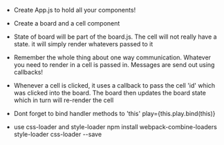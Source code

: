

+ Create App.js to hold all your components!

+ Create a board and a cell component

+ State of board will be part of the board.js. The cell will not really have a state. it will simply render whatevers passed to it

+ Remember the whole thing about one way communication. Whatever you need to render in a cell is passed in. Messages are send out using callbacks!

+ Whenever a cell is clicked, it uses a callback to pass the cell 'id' which was clicked into the board. The board then updates the board state which in turn will re-render the cell

+ Dont forget to bind handler methods to 'this'
play={this.play.bind(this)}

+ use css-loader and style-loader
npm install webpack-combine-loaders style-loader css-loader --save

